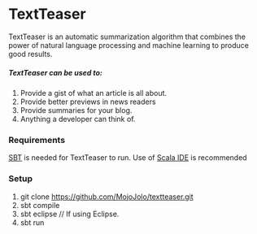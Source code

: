 TextTeaser
==========

TextTeaser is an automatic summarization algorithm that combines the power of natural language processing and machine learning to produce good results.

##### TextTeaser can be used to:

1. Provide a gist of what an article is all about. 
2. Provide better previews in news readers 
3. Provide summaries for your blog. 
4. Anything a developer can think of.

### Requirements

[SBT](http://www.scala-sbt.org/) is needed for TextTeaser to run.
Use of [Scala IDE](http://scala-ide.org/) is recommended

### Setup

1. git clone https://github.com/MojoJolo/textteaser.git
2. sbt compile
3. sbt eclipse // If using Eclipse.
4. sbt run